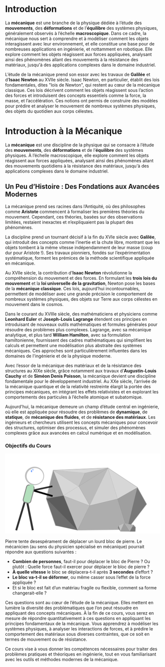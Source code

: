 # Introduction

La **mécanique** est une branche de la physique dédiée à l’étude des **mouvements**, des **déformations** et de l’**équilibre** des systèmes physiques, généralement observés à l’échelle **macroscopique**. Dans ce cadre, la mécanique nous sert à comprendre et à modéliser comment les objets interagissent avec leur environnement, et elle constitue une base pour de nombreuses applications en ingénierie, et nottamment en robotique. Elle explore comment les objets réagissent aux forces appliquées, analysant ainsi des phénomènes allant des mouvements à la résistance des matériaux, jusqu'à des applications complexes dans le domaine industriel.

L’étude de la mécanique prend son essor avec les travaux de **Galilée** et d’**Isaac Newton** au XVIIe siècle. Isaac Newton, en particulier, établit des lois fondamentales, dites "lois de Newton", qui restent au cœur de la mécanique classique. Ces lois décrivent comment les objets réagissent sous l’action des forces et introduisent des concepts essentiels comme la force, la masse, et l’accélération. Ces notions ont permis de construire des modèles pour prédire et analyser le mouvement de nombreux systèmes physiques, des objets du quotidien aux corps célestes.


# Introduction à la Mécanique

La **mécanique** est une discipline de la physique qui se consacre à l’étude des **mouvements**, des **déformations** et de l’**équilibre** des systèmes physiques. À l’échelle macroscopique, elle explore comment les objets réagissent aux forces appliquées, analysant ainsi des phénomènes allant des mouvements quotidiens à la résistance des matériaux, jusqu'à des applications complexes dans le domaine industriel.

## Un Peu d’Histoire : Des Fondations aux Avancées Modernes

La mécanique prend ses racines dans l’Antiquité, où des philosophes comme **Aristote** commencent à formaliser les premières théories du mouvement. Cependant, ces théories, basées sur des observations limitées, restaient inexactes et n’expliquaient pas la plupart des phénomènes.

La discipline prend un tournant décisif à la fin du XVIe siècle avec **Galilée**, qui introduit des concepts comme l’inertie et la chute libre, montrant que les objets tombent à la même vitesse indépendamment de leur masse (coup dur pour Aristote !). Ses travaux pionniers, fondés sur l’expérimentation systématique, forment les prémices de la méthode scientifique appliquée en mécanique.

Au XVIIe siècle, la contribution d'**Isaac Newton** révolutionne la compréhension du mouvement et des forces. En formulant les **trois lois du mouvement** et la **loi universelle de la gravitation**, Newton pose les bases de la **mécanique classique**. Ces lois, aujourd’hui incontournables, permettent de modéliser avec une grande précision le comportement de nombreux systèmes physiques, des objets sur Terre aux corps célestes en mouvement dans le cosmos.

Dans le courant du XVIIIe siècle, des mathématiciens et physiciens comme **Leonhard Euler** et **Joseph-Louis Lagrange** étendent ces principes en introduisant de nouveaux outils mathématiques et formules générales pour résoudre des problèmes plus complexes. Lagrange, avec sa mécanique analytique, et plus tard **William Hamilton**, avec sa formulation hamiltonienne, fournissent des cadres mathématiques qui simplifient les calculs et permettent une modélisation plus abstraite des systèmes mécaniques. Ces approches sont particulièrement influentes dans les domaines de l'ingénierie et de la physique moderne.

Avec l’essor de la mécanique des matériaux et de la résistance des structures au XIXe siècle, grâce notamment aux travaux d’**Augustin-Louis Cauchy** et de **Siméon Denis Poisson**, la mécanique devient une discipline fondamentale pour le développement industriel. Au XXe siècle, l’arrivée de la mécanique quantique et de la relativité restreinte élargit la portée des principes mécaniques, en intégrant les effets relativistes et en explorant les comportements des particules à l’échelle atomique et subatomique.

Aujourd'hui, la mécanique demeure un champ d’étude central en ingénierie, où elle est appliquée pour résoudre des problèmes de **dynamique**, de **statique**, de **mécanique des fluides**, et de **résistance des matériaux**. Les ingénieurs et chercheurs utilisent les concepts mécaniques pour concevoir des structures, optimiser des processus, et simuler des phénomènes complexes grâce aux avancées en calcul numérique et en modélisation.

### Objectifs du Cours

![](./images/stickman.svg)

Pierre tente desespérament de déplacer un lourd bloc de pierre. Le mécanicien (au sens du physicien spécialisé en mécanique) pourrait répondre aux questions suivantes :

   - **Combien de personnes**, faut-il pour déplacer le bloc de Pierre ? Ou plutôt : Quelle force faut-il exercer pour déplacer le bloc de pierre ?
   - **À quelle vitesse** le bloc se déplacera-t-il après **3 secondes** d’effort ?
   - **Le bloc va-t-il se déformer**, ou même casser sous l’effet de la force appliquée ?
   - Et si le bloc est fait d’un matériau fragile ou flexible, comment sa forme changerait-elle ?

Ces questions sont au cœur de l’étude de la mécanique. Elles mettent en lumière la diversité des problématiques que l’on peut résoudre en appliquant des concepts mécaniques.
À la fin de ce cours, vous serez en mesure de répondre quantitativement à ces questions en appliquant les principes fondamentaux de la mécanique. Vous apprendrez à modéliser les systèmes physiques, à analyser les interactions de forces, et à prédire le comportement des matériaux sous diverses contraintes, que ce soit en termes de mouvement ou de résistance.

Ce cours vise à vous donner les compétences nécessaires pour traiter des problèmes pratiques et théoriques en ingénierie, tout en vous familiarisant avec les outils et méthodes modernes de la mécanique.


